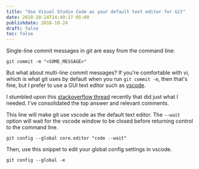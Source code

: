 ```yaml
---
title: "Use Visual Studio Code as your default text editor for Git"
date: 2018-10-24T14:49:17-05:00
publishdate: 2018-10-24
draft: false
toc: false
---
```


Single-line commit messages in git are easy from the command line:

```
git commit -m "<SOME_MESSAGE>"
```

But what about multi-line commit messages? If you're comfortable with vi, which is what git uses by default when you run `git commit -m`, then that's fine, but I prefer to use a GUI text editor such as [vscode](https://code.visualstudio.com/). 

I stumbled upon this [stackoverflow thread](https://stackoverflow.com/questions/30024353/how-to-use-visual-studio-code-as-default-editor-for-git) recently that did just what I needed. I've consolidated the top answer and relevant comments. 

This line will make git use vscode as the default text editor. The `--wait` option will wait for the vscode window to be closed before returning control to the command line.

```
git config --global core.editor "code --wait"
```

Then, use this snippet to edit your global config settings in vscode.

```
git config --global -e
```
